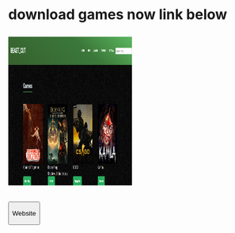 <h1><p>download games now link below</p></h1>
<a href="https://satyum29.github.io/gamers/game.html"><img src="readme/Screenshot 2024-08-05 183352.png" height="300" width="250"></a>
<h2><a href="https://satyum29.github.io/gamers/game.html" target="_blank"><button style="cursor: pointer;"><p >Website</p></button></a> </h2>
